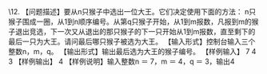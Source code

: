   \12. 
【问题描述】要从n只猴子中选出一位大王。它们决定使用下面的方法：
n只猴子围成一圈，从1到n顺序编号。从第q只猴子开始，从1到m报数，凡报到m的猴子退出竞选，下一次又从退出的那只猴子的下一只开始从1到m报数，直至剩下的最后一只为大王。请问最后哪只猴子被选为大王。
【输入形式】控制台输入三个整数n，m，q。
【输出形式】输出最后选为大王的猴子编号。
【样例输入】
7  4  3
【样例输出】
4
【样例说明】输入整数n ＝ 7，m ＝ 4，q ＝ 3，输出4


